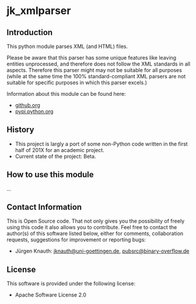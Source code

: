 jk_xmlparser
=============

Introduction
------------

This python module parses XML (and HTML) files.

Please be aware that this parser has some unique features like leaving entities unprocessed, and therefore does not follow the XML standards in all aspects. Therefore this parser might may not be suitable for all purposes (while at the same time the 100% standard-compliant XML parsers are not suitable for specific purposes in which this parser excels.)

Information about this module can be found here:

* [github.org](https://github.com/jkpubsrc/python-module-jk-xmlparser)
* [pypi.python.org](https://pypi.python.org/pypi/jk_xmlparser)

History
-------

* This project is largly a port of some non-Python code written in the first half of 201X for an academic project.
* Current state of the project: Beta.

How to use this module
----------------------

...


Contact Information
-------------------

This is Open Source code. That not only gives you the possibility of freely using this code it also
allows you to contribute. Feel free to contact the author(s) of this software listed below, either
for comments, collaboration requests, suggestions for improvement or reporting bugs:

* Jürgen Knauth: jknauth@uni-goettingen.de, pubsrc@binary-overflow.de

License
-------

This software is provided under the following license:

* Apache Software License 2.0



